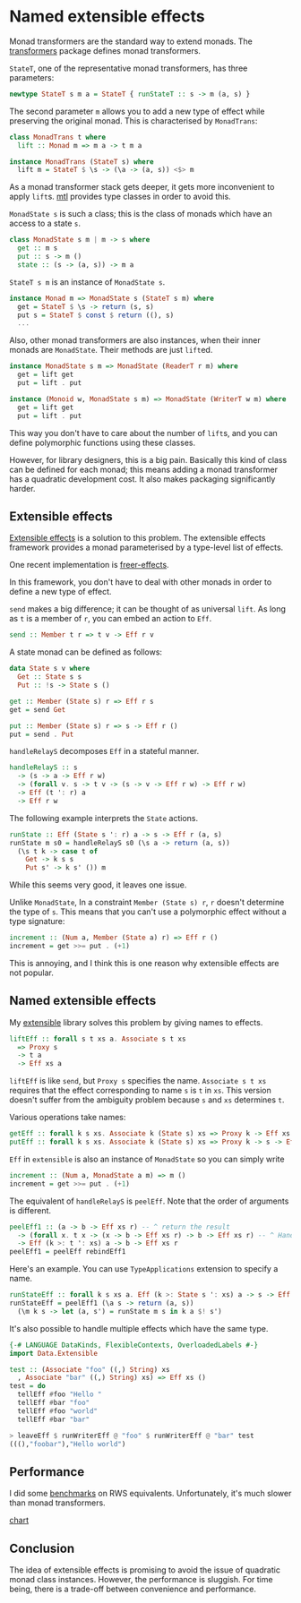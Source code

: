 # Named extensible effects

Monad transformers are the standard way to extend monads.
The [transformers](https://hackage.haskell.org/package/transformers) package
defines monad transformers.

`StateT`, one of the representative monad transformers, has three parameters:

```haskell
newtype StateT s m a = StateT { runStateT :: s -> m (a, s) }
```

The second parameter `m` allows you to add a new type of effect while preserving
the original monad. This is characterised by `MonadTrans`:

```haskell
class MonadTrans t where
  lift :: Monad m => m a -> t m a

instance MonadTrans (StateT s) where
  lift m = StateT $ \s -> (\a -> (a, s)) <$> m
```

As a monad transformer stack gets deeper, it gets more inconvenient to apply
`lift`s. [mtl](https://hackage.haskell.org/package/mtl) provides type classes
in order to avoid this.

`MonadState s` is such a class; this is the class of monads which have an access
to a state `s`.

```haskell
class MonadState s m | m -> s where
  get :: m s
  put :: s -> m ()
  state :: (s -> (a, s)) -> m a
```

`StateT s m` is an instance of `MonadState s`.

```haskell
instance Monad m => MonadState s (StateT s m) where
  get = StateT $ \s -> return (s, s)
  put s = StateT $ const $ return ((), s)
  ...
```

Also, other monad transformers are also instances, when their inner monads are
`MonadState`. Their methods are just `lift`ed.

```haskell
instance MonadState s m => MonadState (ReaderT r m) where
  get = lift get
  put = lift . put

instance (Monoid w, MonadState s m) => MonadState (WriterT w m) where
  get = lift get
  put = lift . put
```

This way you don't have to care about the number of `lift`s, and you can define
polymorphic functions using these classes.

However, for library designers, this is a big pain. Basically this kind of class
can be defined for each monad; this means adding a monad transformer has a
quadratic development cost. It also makes packaging significantly harder. 

Extensible effects
----

[Extensible effects](http://okmij.org/ftp/Haskell/extensible/exteff.pdf) is a
solution to this problem. The extensible effects framework provides a monad
parameterised by a type-level list of effects.

One recent implementation is [freer-effects](https://hackage.haskell.org/package/freer-effects).

In this framework, you don't have to deal with other monads in order to define
a new type of effect.

`send` makes a big difference; it can be thought of as universal `lift`.
As long as `t` is a member of `r`, you can embed an action to `Eff`.

```haskell
send :: Member t r => t v -> Eff r v
```

A state monad can be defined as follows:

```haskell
data State s v where
  Get :: State s s
  Put :: !s -> State s ()

get :: Member (State s) r => Eff r s
get = send Get

put :: Member (State s) r => s -> Eff r ()
put = send . Put
```

`handleRelayS` decomposes `Eff` in a stateful manner.

```haskell
handleRelayS :: s
  -> (s -> a -> Eff r w)
  -> (forall v. s -> t v -> (s -> v -> Eff r w) -> Eff r w)
  -> Eff (t ': r) a
  -> Eff r w
```

The following example interprets the `State` actions.

```haskell
runState :: Eff (State s ': r) a -> s -> Eff r (a, s)
runState m s0 = handleRelayS s0 (\s a -> return (a, s))
  (\s t k -> case t of
    Get -> k s s
    Put s' -> k s' ()) m
```

While this seems very good, it leaves one issue.

Unlike `MonadState`, In a constraint `Member (State s) r`, `r` doesn't determine
the type of `s`. This means that you can't use a polymorphic effect without a
type signature:

```haskell
increment :: (Num a, Member (State a) r) => Eff r ()
increment = get >>= put . (+1)
```

This is annoying, and I think this is one reason why extensible effects are not popular.

Named extensible effects
----

My [extensible](http://hackage.haskell.org/package/extensible-0.4.2/docs/Data-Extensible-Effect.html)
library solves this problem by giving names to effects.

```haskell
liftEff :: forall s t xs a. Associate s t xs
  => Proxy s
  -> t a
  -> Eff xs a
```

`liftEff` is like `send`, but `Proxy s` specifies the name. `Associate s t xs`
requires that the effect corresponding to name `s` is `t` in `xs`. This version
doesn't suffer from the ambiguity problem because `s` and `xs` determines `t`.

Various operations take names:

```haskell
getEff :: forall k s xs. Associate k (State s) xs => Proxy k -> Eff xs s
putEff :: forall k s xs. Associate k (State s) xs => Proxy k -> s -> Eff xs ()
```

`Eff` in `extensible` is also an instance of `MonadState` so you can simply write

```haskell
increment :: (Num a, MonadState a m) => m ()
increment = get >>= put . (+1)
```

The equivalent of
`handleRelayS` is `peelEff`. Note that the order of arguments is different.

```haskell
peelEff1 :: (a -> b -> Eff xs r) -- ^ return the result
  -> (forall x. t x -> (x -> b -> Eff xs r) -> b -> Eff xs r) -- ^ Handle the foremost type of an action
  -> Eff (k >: t ': xs) a -> b -> Eff xs r
peelEff1 = peelEff rebindEff1
```

Here's an example. You can use `TypeApplications` extension to specify a name.

```haskell
runStateEff :: forall k s xs a. Eff (k >: State s ': xs) a -> s -> Eff xs (a, s)
runStateEff = peelEff1 (\a s -> return (a, s))
  (\m k s -> let (a, s') = runState m s in k a $! s')
```

It's also possible to handle multiple effects which have the same type.

```haskell
{-# LANGUAGE DataKinds, FlexibleContexts, OverloadedLabels #-}
import Data.Extensible

test :: (Associate "foo" ((,) String) xs
  , Associate "bar" ((,) String) xs) => Eff xs ()
test = do
  tellEff #foo "Hello "
  tellEff #bar "foo"
  tellEff #foo "world"
  tellEff #bar "bar"
```

```haskell
> leaveEff $ runWriterEff @ "foo" $ runWriterEff @ "bar" test
(((),"foobar"),"Hello world")
```

Performance
----

I did some [benchmarks](https://github.com/fumieval/extensible/blob/master/benchmarks/eff-comparison.hs) on RWS equivalents. Unfortunately, it's much slower than monad transformers.

[chart](https://cdn.pbrd.co/images/GzURdi6.png)

Conclusion
----

The idea of extensible effects is promising to avoid the issue of quadratic
monad class instances. However, the performance is sluggish.
For time being, there is a trade-off between convenience and performance.